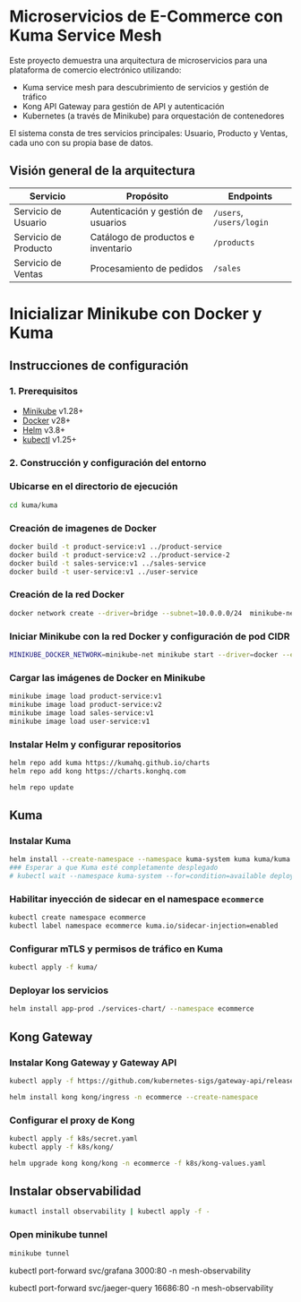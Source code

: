 # Microservicios de E-Commerce con Kuma Service Mesh

Este proyecto demuestra una arquitectura de microservicios para una plataforma de comercio electrónico utilizando:
- Kuma service mesh para descubrimiento de servicios y gestión de tráfico
- Kong API Gateway para gestión de API y autenticación
- Kubernetes (a través de Minikube) para orquestación de contenedores

El sistema consta de tres servicios principales: Usuario, Producto y Ventas, cada uno con su propia base de datos.

## Visión general de la arquitectura

| Servicio | Propósito | Endpoints |
|----------|-----------|-----------|
| Servicio de Usuario | Autenticación y gestión de usuarios | `/users`, `/users/login` |
| Servicio de Producto | Catálogo de productos e inventario | `/products` |
| Servicio de Ventas | Procesamiento de pedidos | `/sales` |

# Inicializar Minikube con Docker y Kuma

## Instrucciones de configuración

### 1. Prerequisitos
- [Minikube](https://minikube.sigs.k8s.io/docs/start/) v1.28+
- [Docker](https://docs.docker.com/get-docker/) v28+
- [Helm](https://helm.sh/docs/intro/install/) v3.8+
- [kubectl](https://kubernetes.io/docs/tasks/tools/) v1.25+

### 2. Construcción y configuración del entorno
### Ubicarse en el directorio de ejecución
```bash
cd kuma/kuma
```

### Creación de imagenes de Docker
```bash
docker build -t product-service:v1 ../product-service
docker build -t product-service:v2 ../product-service-2
docker build -t sales-service:v1 ../sales-service
docker build -t user-service:v1 ../user-service
```

### Creación de la red Docker
```bash
docker network create --driver=bridge --subnet=10.0.0.0/24  minikube-net
```

### Iniciar Minikube con la red Docker y configuración de pod CIDR
```bash
MINIKUBE_DOCKER_NETWORK=minikube-net minikube start --driver=docker --extra-config=kubelet.pod-cidr=192.168.0.0/24
```

### Cargar las imágenes de Docker en Minikube
```bash
minikube image load product-service:v1
minikube image load product-service:v2
minikube image load sales-service:v1
minikube image load user-service:v1
```

### Instalar Helm y configurar repositorios
```bash
helm repo add kuma https://kumahq.github.io/charts
helm repo add kong https://charts.konghq.com

helm repo update
```

## Kuma

### Instalar Kuma
```bash
helm install --create-namespace --namespace kuma-system kuma kuma/kuma
### Esperar a que Kuma esté completamente desplegado
# kubectl wait --namespace kuma-system --for=condition=available deployment/kuma-control-plane --timeout=600s
```

### Habilitar inyección de sidecar en el namespace `ecommerce`
```bash
kubectl create namespace ecommerce
kubectl label namespace ecommerce kuma.io/sidecar-injection=enabled
```



### Configurar mTLS y permisos de tráfico en Kuma
```bash
kubectl apply -f kuma/
```

### Deployar los servicios
```bash
helm install app-prod ./services-chart/ --namespace ecommerce
```

## Kong Gateway

### Instalar Kong Gateway y Gateway API
```bash
kubectl apply -f https://github.com/kubernetes-sigs/gateway-api/releases/download/v1.1.0/standard-install.yaml --namespace ecommerce

helm install kong kong/ingress -n ecommerce --create-namespace
```

### Configurar el proxy de Kong
```bash
kubectl apply -f k8s/secret.yaml
kubectl apply -f k8s/kong/

helm upgrade kong kong/kong -n ecommerce -f k8s/kong-values.yaml
```

## Instalar observabilidad
```bash
kumactl install observability | kubectl apply -f -
```

### Open minikube tunnel
```bash
minikube tunnel
```

kubectl port-forward svc/grafana 3000:80 -n mesh-observability

kubectl port-forward svc/jaeger-query 16686:80 -n mesh-observability
